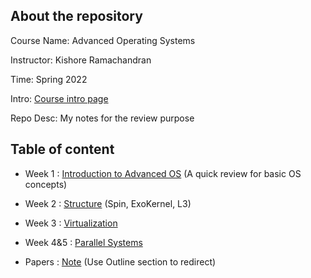 ## About the repository
Course Name: Advanced Operating Systems

Instructor: Kishore Ramachandran

Time: Spring 2022

Intro: [Course intro page](https://omscs.gatech.edu/cs-6210-advanced-operating-systems)

Repo Desc: My notes for the review purpose 

## Table of content

- Week 1 : [Introduction to Advanced OS](https://github.com/audrey617/CS6210-Advanced-Operating-Systems-Notes/blob/main/L01_IntroToAOS.md)  (A quick review for basic OS concepts)

- Week 2 : [Structure](https://github.com/audrey617/CS6210-Advanced-Operating-Systems-Notes/blob/main/L02_Structure.md)  (Spin, ExoKernel, L3)

- Week 3 : [Virtualization](https://github.com/audrey617/CS6210-Advanced-Operating-Systems-Notes/blob/main/L03_Virtualization.md)

- Week 4&5 : [Parallel Systems](https://docs.google.com/document/d/1chu8Xz5yP-fJmmAiCy34WcpyaeBAu8fGI-pGVln8IdQ/edit?usp=sharing)

- Papers : [Note](https://github.com/audrey617/CS6210-Advanced-Operating-Systems-Notes/blob/main/Note_papers.md) (Use Outline section to redirect)
